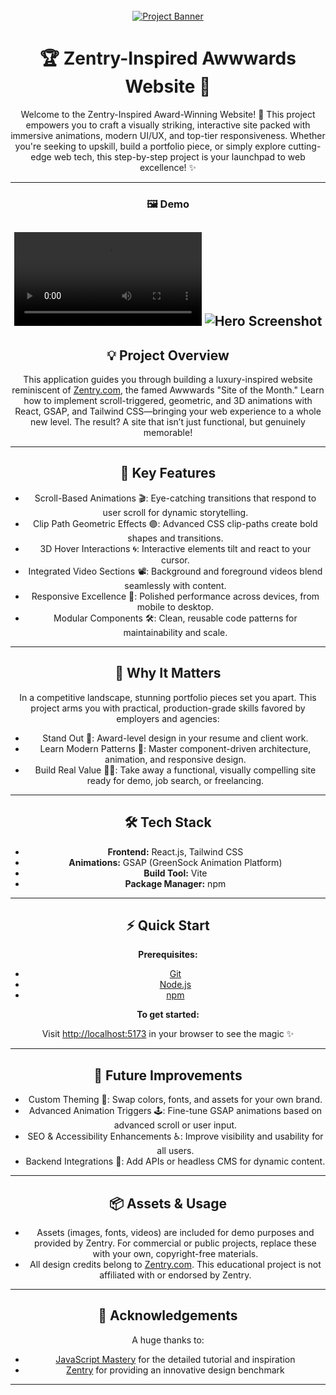 <div align="center">
  <br />
    <a href="https://youtu.be/zA9r5zTllx4" target="_blank">
      <img src="https://github.com/user-attachments/assets/ab600f24-f4d9-4cef-8f1e-3fd9194afb30" alt="Project Banner">
    </a>
  <br />

# 🏆 Zentry-Inspired Awwwards Website 🌟

Welcome to the Zentry-Inspired Award-Winning Website! 🚀 This project empowers you to craft a visually striking, interactive site packed with immersive animations, modern UI/UX, and top-tier responsiveness. Whether you're seeking to upskill, build a portfolio piece, or simply explore cutting-edge web tech, this step-by-step project is your launchpad to web excellence! ✨

---

### 🖼️ Demo

![Demo Video](path/to/demo.mp4)
![Hero Screenshot](path/to/hero.png)
---

## 💡 Project Overview

This application guides you through building a luxury-inspired website reminiscent of [Zentry.com](https://zentry.com/), the famed Awwwards "Site of the Month." Learn how to implement scroll-triggered, geometric, and 3D animations with React, GSAP, and Tailwind CSS—bringing your web experience to a whole new level. The result? A site that isn’t just functional, but genuinely memorable!

---

## 🎯 Key Features

- Scroll-Based Animations 🎬: Eye-catching transitions that respond to user scroll for dynamic storytelling.
- Clip Path Geometric Effects 🟣: Advanced CSS clip-paths create bold shapes and transitions.
- 3D Hover Interactions 🌀: Interactive elements tilt and react to your cursor.
- Integrated Video Sections 📽️: Background and foreground videos blend seamlessly with content.
- Responsive Excellence 📱: Polished performance across devices, from mobile to desktop.
- Modular Components 🛠️: Clean, reusable code patterns for maintainability and scale.

---

## 🌟 Why It Matters

In a competitive landscape, stunning portfolio pieces set you apart. This project arms you with practical, production-grade skills favored by employers and agencies:

- Stand Out 💼: Award-level design in your resume and client work.
- Learn Modern Patterns 🚀: Master component-driven architecture, animation, and responsive design.
- Build Real Value 🧑‍💻: Take away a functional, visually compelling site ready for demo, job search, or freelancing.

---

## 🛠️ Tech Stack

- **Frontend:** React.js, Tailwind CSS
- **Animations:** GSAP (GreenSock Animation Platform)
- **Build Tool:** Vite
- **Package Manager:** npm

---

## ⚡ Quick Start

**Prerequisites:**
- [Git](https://git-scm.com/)
- [Node.js](https://nodejs.org/en)
- [npm](https://www.npmjs.com/)

**To get started:**

Visit [http://localhost:5173](http://localhost:5173) in your browser to see the magic ✨

---

## 💬 Future Improvements

- Custom Theming 🎨: Swap colors, fonts, and assets for your own brand.
- Advanced Animation Triggers 🕹️: Fine-tune GSAP animations based on advanced scroll or user input.
- SEO & Accessibility Enhancements ♿: Improve visibility and usability for all users.
- Backend Integrations 🔌: Add APIs or headless CMS for dynamic content.

---

## 📦 Assets & Usage

- Assets (images, fonts, videos) are included for demo purposes and provided by Zentry. For commercial or public projects, replace these with your own, copyright-free materials.
- All design credits belong to [Zentry.com](https://zentry.com/). This educational project is not affiliated with or endorsed by Zentry.

---

## 🙏 Acknowledgements

A huge thanks to:
- [JavaScript Mastery](https://www.youtube.com/@javascriptmastery/videos) for the detailed tutorial and inspiration
- [Zentry](https://zentry.com/) for providing an innovative design benchmark

---



